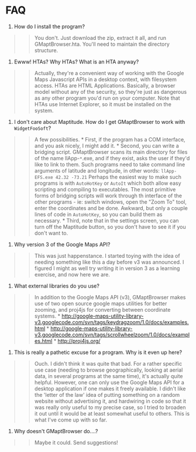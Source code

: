 # FAQ #

  1. How do I install the program?
> > You don't.  Just download the zip, extract it all, and run GMaptBrowser.hta.  You'll need to maintain the directory structure.
  1. Ewww!   HTAs?  Why HTAs?  What is an HTA anyway?
> > Actually, they're a convenient way of working with the Google Maps Javascript APIs in a desktop context, with filesystem access.  HTAs are HTML Applications.  Basically, a browser model without any of the security, so they're just as dangerous as any other program you'd run on your computer.  Note that HTAs use Internet Explorer, so it must be installed on the system.
  1. I don't care about Maptitude.  How do I get GMaptBrowser to work with `WidgetFooSoft`?
> > A few possibilities.
      * First, if the program has a COM interface, and you ask nicely, I might add it.
      * Second, you can write a bridging script.  GMaptBrowser scans its main directory for files of the name llApp-`*`.exe, and if they exist, asks the user if they'd like to link to them.  Such programs need to take command line arguments of latitude and longitude, in other words: `llApp-EFS.exe 42.32 -73.21`  Perhaps the easiest way to make such programs is with `AutoHotKey` or `AutoIt` which both allow easy scripting and compiling to executables.  The most primitive forms of bridging scripts will work through th interface of the other programs - ie: switch windows, open the "Zoom To" tool, enter the coordinates and be done.  Awkward, but only a couple lines of code in `AutoHotKey`, so you can build them as necessary.
      * Third, note that in the settings screen, you can turn off the Maptitude button, so you don't have to see it if you don't want to.
  1. Why version 3 of the Google Maps API?
> > This was just happenstance.  I started toying with the idea of needing something like this a day before v3 was announced.  I figured I might as well try writing it in version 3 as a learning exercise, and now here we are.
  1. What external libraries do you use?
> > In addition to the Google Maps API (v3), GMaptBrowser makes use of two open source google maps utilities for better zooming, and proj4js for converting between coordinate systems.
    * http://google-maps-utility-library-v3.googlecode.com/svn/tags/keydragzoom/1.0/docs/examples.html
    * http://google-maps-utility-library-v3.googlecode.com/svn/tags/scrollwheelzoom/1.0/docs/examples.html
    * http://proj4js.org/
  1. This is really a pathetic excuse for a program.  Why is it even up here?
> > Ouch.  I didn't think it was quite that bad.  For a rather specific use case (needing to browse geographically, looking at aerial data, in several programs at the same time), it's actually quite helpful.  However, one can only use the Google Maps API for a desktop application if one makes it freely available.  I didn't like the 'letter of the law' idea of putting something on a random website without advertising it, and hardwiring in code so that it was really only useful to my precise case, so I tried to broaden it out until it would be at least somewhat useful to others.  This is what I've come up with so far.
  1. Why doesn't GMaptBrowser do....?
> > Maybe it could.  Send suggestions!